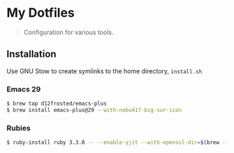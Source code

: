 # My Dotfiles

> Configuration for various tools.

## Installation

Use GNU Stow to create symlinks to the home directory, `install.sh`

### Emacs 29

```bash
$ brew tap d12frosted/emacs-plus
$ brew install emacs-plus@29 --with-nobu417-big-sur-icon
```

### Rubies

```bash
$ ruby-install ruby 3.3.0 -- --enable-yjit --with-openssl-dir=$(brew --prefix openssl@3) && source ~/.bash_profile && chruby 3.3.0 && gem install 'rotp'
```
